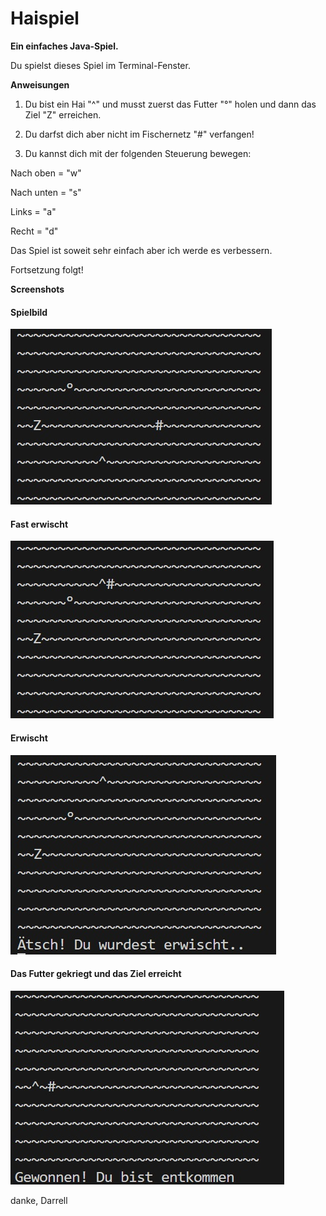 # Haispiel

**Ein einfaches Java-Spiel.**

Du spielst dieses Spiel im Terminal-Fenster.

**Anweisungen**
1. Du bist ein Hai "^" und musst zuerst das Futter "°" holen und dann das Ziel "Z" erreichen.

2. Du darfst dich aber nicht im Fischernetz "#" verfangen!

3. Du kannst dich mit der folgenden Steuerung bewegen:

  Nach oben = "w"

  Nach unten = "s"
  
  Links = "a"
  
  Recht = "d"

  Das Spiel ist soweit sehr einfach aber ich werde es verbessern. 

  Fortsetzung folgt!

  **Screenshots**

<h4>Spielbild</h4>
<img src="./bilder/eins.jpg" alt="spielbild" />

<h4>Fast erwischt</h4>
<img src="./bilder/zwei.jpg" alt="fast_erwischt" />

<h4>Erwischt</h4>
<img src="./bilder/drei.jpg" alt="erwischt" />

<h4>Das Futter gekriegt und das Ziel erreicht </h4>
<img src="./bilder/vier.jpg" alt="gewonnen" />

danke,
Darrell

